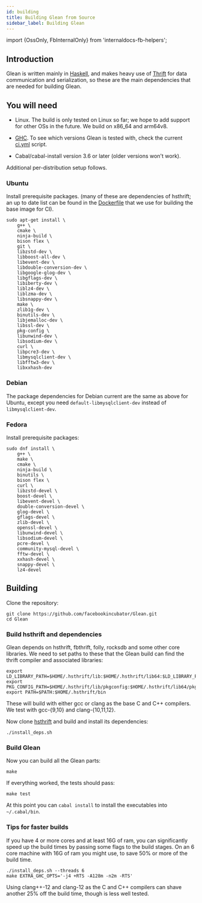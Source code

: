 ```yaml
---
id: building
title: Building Glean from Source
sidebar_label: Building Glean
---
```


import {OssOnly, FbInternalOnly} from 'internaldocs-fb-helpers';

## Introduction

Glean is written mainly in [Haskell](http://www.haskell.org/), and
makes heavy use of
[Thrift](https://github.com/facebookincubator/hsthrift) for data
communication and serialization, so these are the main dependencies
that are needed for building Glean.

## You will need

* Linux. The build is only tested on Linux so far; we hope to add
  support for other OSs in the future. We build on x86\_64 and arm64v8.

* [GHC](https://www.haskell.org/ghc/). To see which versions Glean is tested with, check the current [ci.yml](https://github.com/facebookincubator/Glean/blob/master/.github/workflows/ci.yml) script.

* Cabal/cabal-install version 3.6 or later (older versions won't work).

Additional per-distribution setup follows.

### Ubuntu

Install prerequisite packages. (many of these are dependencies of
hsthrift; an up to date list can be found in the
[Dockerfile](https://github.com/facebookincubator/hsthrift/blob/master/.github/workflows/Dockerfile)
that we use for building the base image for CI).

```
sudo apt-get install \
    g++ \
    cmake \
    ninja-build \
    bison flex \
    git \
    libzstd-dev \
    libboost-all-dev \
    libevent-dev \
    libdouble-conversion-dev \
    libgoogle-glog-dev \
    libgflags-dev \
    libiberty-dev \
    liblz4-dev \
    liblzma-dev \
    libsnappy-dev \
    make \
    zlib1g-dev \
    binutils-dev \
    libjemalloc-dev \
    libssl-dev \
    pkg-config \
    libunwind-dev \
    libsodium-dev \
    curl \
    libpcre3-dev \
    libmysqlclient-dev \
    libfftw3-dev \
    libxxhash-dev
```

### Debian

The package dependencies for Debian current are the same as above for Ubuntu,
except you need `default-libmysqlclient-dev` instead of `libmysqlclient-dev`.

### Fedora

Install prerequisite packages:

```
sudo dnf install \
    g++ \
    make \
    cmake \
    ninja-build \
    binutils \
    bison flex \
    curl \
    libzstd-devel \
    boost-devel \
    libevent-devel \
    double-conversion-devel \
    glog-devel \
    gflags-devel \
    zlib-devel \
    openssl-devel \
    libunwind-devel \
    libsodium-devel \
    pcre-devel \
    community-mysql-devel \
    fftw-devel \
    xxhash-devel \
    snappy-devel \
    lz4-devel
```

## Building

Clone the repository:

```
git clone https://github.com/facebookincubator/Glean.git
cd Glean
```

### Build hsthrift and dependencies

Glean depends on hsthrift, fbthrift, folly, rocksdb and some other core libraries.
We need to set paths to these that the Glean build can find the thrift compiler
and associated libraries:

```
export LD_LIBRARY_PATH=$HOME/.hsthrift/lib:$HOME/.hsthrift/lib64:$LD_LIBRARY_PATH
export PKG_CONFIG_PATH=$HOME/.hsthrift/lib/pkgconfig:$HOME/.hsthrift/lib64/pkgconfig
export PATH=$PATH:$HOME/.hsthrift/bin
```

These will build with either gcc or clang as the base C and C++ compilers. We
test with gcc-{9,10} and clang-{10,11,12}.

Now clone [hsthrift](https://github.com/facebookincubator/hsthrift) and
build and install its dependencies:
```
./install_deps.sh
```

### Build Glean

Now you can build all the Glean parts:

```
make
```

If everything worked, the tests should pass:

```
make test
```

At this point you can `cabal install` to install the executables into
`~/.cabal/bin`.

### Tips for faster builds

If you have 4 or more cores and at least 16G of ram, you can significantly speed up the build times by passing some flags to the build stages.
On an 6 core machine with 16G of ram you might use, to save 50% or more of the build time.

```
./install_deps.sh --threads 6
make EXTRA_GHC_OPTS='-j4 +RTS -A128m -n2m -RTS'
```

Using clang++-12 and clang-12 as the C and C++ compilers can shave another 25% off the build time, though is less well tested.

